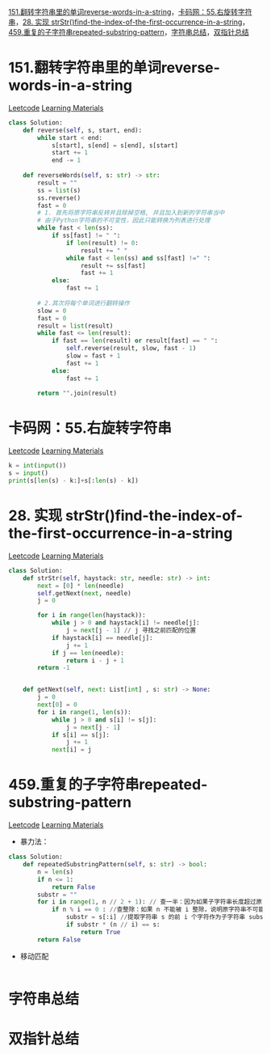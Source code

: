 [151.翻转字符串里的单词reverse-words-in-a-string](#01)，[卡码网：55.右旋转字符串](#02)，[28. 实现 strStr()find-the-index-of-the-first-occurrence-in-a-string](#03)，[459.重复的子字符串repeated-substring-pattern](#04)，[字符串总结](#05)，[双指针总结](#06)

# <span id="01">151.翻转字符串里的单词reverse-words-in-a-string</span>

[Leetcode](https://leetcode.cn/problems/reverse-words-in-a-string/description/) [Learning Materials](https://programmercarl.com/0151.%E7%BF%BB%E8%BD%AC%E5%AD%97%E7%AC%A6%E4%B8%B2%E9%87%8C%E7%9A%84%E5%8D%95%E8%AF%8D.html)

```Python
class Solution:
    def reverse(self, s, start, end):
        while start < end:
            s[start], s[end] = s[end], s[start]
            start += 1
            end -= 1
            
    def reverseWords(self, s: str) -> str:
        result = ""
        ss = list(s)
        ss.reverse()
        fast = 0
        # 1. 首先将原字符串反转并且除掉空格, 并且加入到新的字符串当中
        # 由于Python字符串的不可变性，因此只能转换为列表进行处理
        while fast < len(ss):
            if ss[fast] != " ":
                if len(result) != 0:
                    result += " "
                while fast < len(ss) and ss[fast] !=" ":
                    result += ss[fast]
                    fast += 1
            else:
                fast += 1
        
        # 2.其次将每个单词进行翻转操作
        slow = 0
        fast = 0
        result = list(result)
        while fast <= len(result):
            if fast == len(result) or result[fast] == " ":
                self.reverse(result, slow, fast - 1)
                slow = fast + 1
                fast += 1
            else:
                fast += 1

        return "".join(result)
```

# <span id="02">卡码网：55.右旋转字符串</span>


[Leetcode](https://kamacoder.com/problempage.php?pid=1065) [Learning Materials](https://programmercarl.com/kamacoder/0055.%E5%8F%B3%E6%97%8B%E5%AD%97%E7%AC%A6%E4%B8%B2.html#%E6%80%9D%E8%B7%AF)


```Python
k = int(input())
s = input()
print(s[len(s) - k:]+s[:len(s) - k])
```


# <span id="03">28. 实现 strStr()find-the-index-of-the-first-occurrence-in-a-string</span>

[Leetcode](https://leetcode.cn/problems/find-the-index-of-the-first-occurrence-in-a-string/description/) [Learning Materials](https://programmercarl.com/0028.%E5%AE%9E%E7%8E%B0strStr.html#%E7%AE%97%E6%B3%95%E5%85%AC%E5%BC%80%E8%AF%BE)

```Python
class Solution:
    def strStr(self, haystack: str, needle: str) -> int:
        next = [0] * len(needle)
        self.getNext(next, needle)
        j = 0

        for i in range(len(haystack)):
            while j > 0 and haystack[i] != needle[j]:
                j = next[j - 1] // j 寻找之前匹配的位置
            if haystack[i] == needle[j]:
                j += 1
            if j == len(needle):
                return i - j + 1
        return -1


    def getNext(self, next: List[int] , s: str) -> None:
        j = 0
        next[0] = 0
        for i in range(1, len(s)):
            while j > 0 and s[i] != s[j]:
                j = next[j - 1]
            if s[i] == s[j]:
                j += 1
            next[i] = j
```

# <span id="04">459.重复的子字符串repeated-substring-pattern</span>

[Leetcode](https://leetcode.cn/problems/repeated-substring-pattern/description/) [Learning Materials](https://programmercarl.com/0459.%E9%87%8D%E5%A4%8D%E7%9A%84%E5%AD%90%E5%AD%97%E7%AC%A6%E4%B8%B2.html#%E7%AE%97%E6%B3%95%E5%85%AC%E5%BC%80%E8%AF%BE)

- 暴力法：

```Python
class Solution:
    def repeatedSubstringPattern(self, s: str) -> bool:
        n = len(s)
        if n <= 1:
            return False
        substr = ""
        for i in range(1, n // 2 + 1): // 查一半：因为如果子字符串长度超过原字符串长度的一半，那么它重复后长度必然会超过原字符串，所以只需要检查长度不超过原字符串一半的子字符串即可
            if n % i == 0 : //查整除：如果 n 不能被 i 整除，说明原字符串不可能由长度为 i 的子字符串重复构成
                substr = s[:i] //提取字符串 s 的前 i 个字符作为子字符串 substr
                if substr * (n // i) == s:
                    return True
        return False
```

- 移动匹配

```Python
```

# <span id="05">字符串总结</span>

# <span id="06">双指针总结</span>
